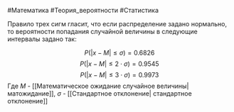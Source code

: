 #Математика #Теория_вероятности #Статистика 

Правило трех сигм гласит, что если распределение задано нормально, то вероятности попадания случайной величины в следующие интервалы задано так:

$$P(|x - M| \leq \sigma) = 0.6826$$
$$P(|x - M| \leq 2\cdot\sigma) = 0.9545$$
$$P(|x - M| \leq 3\cdot\sigma) = 0.9973$$
Где $M$ - [[Математическое ожидание случайное величины|матожидание]], $\sigma$ - [[Стандартное отклонение| стандартное отклонение]]
